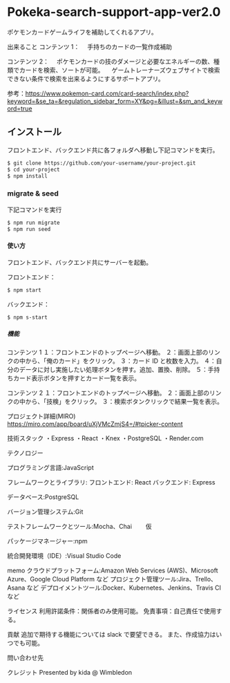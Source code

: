 # Pokeka-search-support-app-ver2.0

ポケモンカードゲームライフを補助してくれるアプリ。

出来ること
コンテンツ 1：
　手持ちのカードの一覧作成補助

コンテンツ 2：
　ポケモンカードの技のダメージと必要なエネルギーの数、種類でカードを検索、ソートが可能。
　ゲームトレーナーズウェブサイトで検索できない条件で検索を出来るようにするサポートアプリ。

参考：https://www.pokemon-card.com/card-search/index.php?keyword=&se_ta=&regulation_sidebar_form=XY&pg=&illust=&sm_and_keyword=true

## インストール

フロントエンド、バックエンド共に各フォルダへ移動し下記コマンドを実行。

```bash
$ git clone https://github.com/your-username/your-project.git
$ cd your-project
$ npm install
```

### migrate & seed

下記コマンドを実行

```bash
$ npm run migrate
$ npm run seed
```

#### 使い方

フロントエンド、バックエンド共にサーバーを起動。

フロントエンド：

```bash
$ npm start
```

バックエンド：

```bash
$ npm s-start
```

##### 機能

コンテンツ 1
１：フロントエンドのトップページへ移動。
２：画面上部のリンクの中から、「俺のカード」をクリック。
３：カード ID と枚数を入力。
４：自分のデータに対し実施したい処理ボタンを押す。追加、置換、削除。
５：手持ちカード表示ボタンを押すとカード一覧を表示。

コンテンツ 2
１：フロントエンドのトップページへ移動。
２：画面上部のリンクの中から、「技検」をクリック。
３：検索ボタンクリックで結果一覧を表示。

プロジェクト詳細(MIRO)
https://miro.com/app/board/uXjVMcZmjS4=/#tpicker-content

技術スタック
・Express
・React
・Knex
・PostgreSQL
・Render.com

テクノロジー

プログラミング言語:JavaScript

フレームワークとライブラリ:
フロントエンド: React
バックエンド: Express

データベース:PostgreSQL

バージョン管理システム:Git

テストフレームワークとツール:Mocha、Chai 　　仮

パッケージマネージャー:npm

統合開発環境（IDE）:Visual Studio Code

memo
クラウドプラットフォーム:Amazon Web Services (AWS)、Microsoft Azure、Google Cloud Platform など
プロジェクト管理ツール:Jira、Trello、Asana など
デプロイメントツール:Docker、Kubernetes、Jenkins、Travis CI など

ライセンス
利用許諾条件：関係者のみ使用可能。
免責事項：自己責任で使用する。

貢献
追加で期待する機能については slack で要望できる。
また、作成協力はいつでも可能。

問い合わせ先

クレジット
Presented by kida @ Wimbledon
